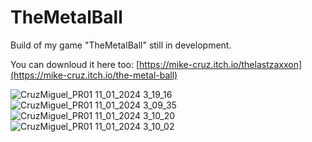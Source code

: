 # TheMetalBall
Build of my game "TheMetalBall" still in development.

You can downloud it here too: [https://mike-cruz.itch.io/thelastzaxxon](https://mike-cruz.itch.io/the-metal-ball)

![CruzMiguel_PR01 11_01_2024 3_19_16](https://github.com/xMikeCruz/TheMetalBall/assets/129050131/821077c1-ed82-4c99-9639-0a84a977cdaa)
![CruzMiguel_PR01 11_01_2024 3_09_35](https://github.com/xMikeCruz/TheMetalBall/assets/129050131/fc0feeba-860c-4078-b58d-fe61221f3572)
![CruzMiguel_PR01 11_01_2024 3_10_20](https://github.com/xMikeCruz/TheMetalBall/assets/129050131/2dc0fb32-59cc-4fa6-96ab-68c9bb8fc1a5)
![CruzMiguel_PR01 11_01_2024 3_10_02](https://github.com/xMikeCruz/TheMetalBall/assets/129050131/9dfde014-eea7-4299-8044-001e2ba2ae5f)
